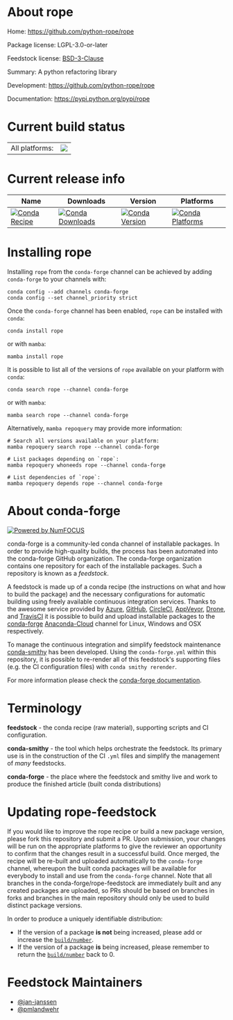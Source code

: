About rope
==========

Home: https://github.com/python-rope/rope

Package license: LGPL-3.0-or-later

Feedstock license: [BSD-3-Clause](https://github.com/conda-forge/rope-feedstock/blob/main/LICENSE.txt)

Summary: A python refactoring library

Development: https://github.com/python-rope/rope

Documentation: https://pypi.python.org/pypi/rope

Current build status
====================


<table><tr><td>All platforms:</td>
    <td>
      <a href="https://dev.azure.com/conda-forge/feedstock-builds/_build/latest?definitionId=4304&branchName=main">
        <img src="https://dev.azure.com/conda-forge/feedstock-builds/_apis/build/status/rope-feedstock?branchName=main">
      </a>
    </td>
  </tr>
</table>

Current release info
====================

| Name | Downloads | Version | Platforms |
| --- | --- | --- | --- |
| [![Conda Recipe](https://img.shields.io/badge/recipe-rope-green.svg)](https://anaconda.org/conda-forge/rope) | [![Conda Downloads](https://img.shields.io/conda/dn/conda-forge/rope.svg)](https://anaconda.org/conda-forge/rope) | [![Conda Version](https://img.shields.io/conda/vn/conda-forge/rope.svg)](https://anaconda.org/conda-forge/rope) | [![Conda Platforms](https://img.shields.io/conda/pn/conda-forge/rope.svg)](https://anaconda.org/conda-forge/rope) |

Installing rope
===============

Installing `rope` from the `conda-forge` channel can be achieved by adding `conda-forge` to your channels with:

```
conda config --add channels conda-forge
conda config --set channel_priority strict
```

Once the `conda-forge` channel has been enabled, `rope` can be installed with `conda`:

```
conda install rope
```

or with `mamba`:

```
mamba install rope
```

It is possible to list all of the versions of `rope` available on your platform with `conda`:

```
conda search rope --channel conda-forge
```

or with `mamba`:

```
mamba search rope --channel conda-forge
```

Alternatively, `mamba repoquery` may provide more information:

```
# Search all versions available on your platform:
mamba repoquery search rope --channel conda-forge

# List packages depending on `rope`:
mamba repoquery whoneeds rope --channel conda-forge

# List dependencies of `rope`:
mamba repoquery depends rope --channel conda-forge
```


About conda-forge
=================

[![Powered by
NumFOCUS](https://img.shields.io/badge/powered%20by-NumFOCUS-orange.svg?style=flat&colorA=E1523D&colorB=007D8A)](https://numfocus.org)

conda-forge is a community-led conda channel of installable packages.
In order to provide high-quality builds, the process has been automated into the
conda-forge GitHub organization. The conda-forge organization contains one repository
for each of the installable packages. Such a repository is known as a *feedstock*.

A feedstock is made up of a conda recipe (the instructions on what and how to build
the package) and the necessary configurations for automatic building using freely
available continuous integration services. Thanks to the awesome service provided by
[Azure](https://azure.microsoft.com/en-us/services/devops/), [GitHub](https://github.com/),
[CircleCI](https://circleci.com/), [AppVeyor](https://www.appveyor.com/),
[Drone](https://cloud.drone.io/welcome), and [TravisCI](https://travis-ci.com/)
it is possible to build and upload installable packages to the
[conda-forge](https://anaconda.org/conda-forge) [Anaconda-Cloud](https://anaconda.org/)
channel for Linux, Windows and OSX respectively.

To manage the continuous integration and simplify feedstock maintenance
[conda-smithy](https://github.com/conda-forge/conda-smithy) has been developed.
Using the ``conda-forge.yml`` within this repository, it is possible to re-render all of
this feedstock's supporting files (e.g. the CI configuration files) with ``conda smithy rerender``.

For more information please check the [conda-forge documentation](https://conda-forge.org/docs/).

Terminology
===========

**feedstock** - the conda recipe (raw material), supporting scripts and CI configuration.

**conda-smithy** - the tool which helps orchestrate the feedstock.
                   Its primary use is in the construction of the CI ``.yml`` files
                   and simplify the management of *many* feedstocks.

**conda-forge** - the place where the feedstock and smithy live and work to
                  produce the finished article (built conda distributions)


Updating rope-feedstock
=======================

If you would like to improve the rope recipe or build a new
package version, please fork this repository and submit a PR. Upon submission,
your changes will be run on the appropriate platforms to give the reviewer an
opportunity to confirm that the changes result in a successful build. Once
merged, the recipe will be re-built and uploaded automatically to the
`conda-forge` channel, whereupon the built conda packages will be available for
everybody to install and use from the `conda-forge` channel.
Note that all branches in the conda-forge/rope-feedstock are
immediately built and any created packages are uploaded, so PRs should be based
on branches in forks and branches in the main repository should only be used to
build distinct package versions.

In order to produce a uniquely identifiable distribution:
 * If the version of a package **is not** being increased, please add or increase
   the [``build/number``](https://docs.conda.io/projects/conda-build/en/latest/resources/define-metadata.html#build-number-and-string).
 * If the version of a package **is** being increased, please remember to return
   the [``build/number``](https://docs.conda.io/projects/conda-build/en/latest/resources/define-metadata.html#build-number-and-string)
   back to 0.

Feedstock Maintainers
=====================

* [@jan-janssen](https://github.com/jan-janssen/)
* [@pmlandwehr](https://github.com/pmlandwehr/)

